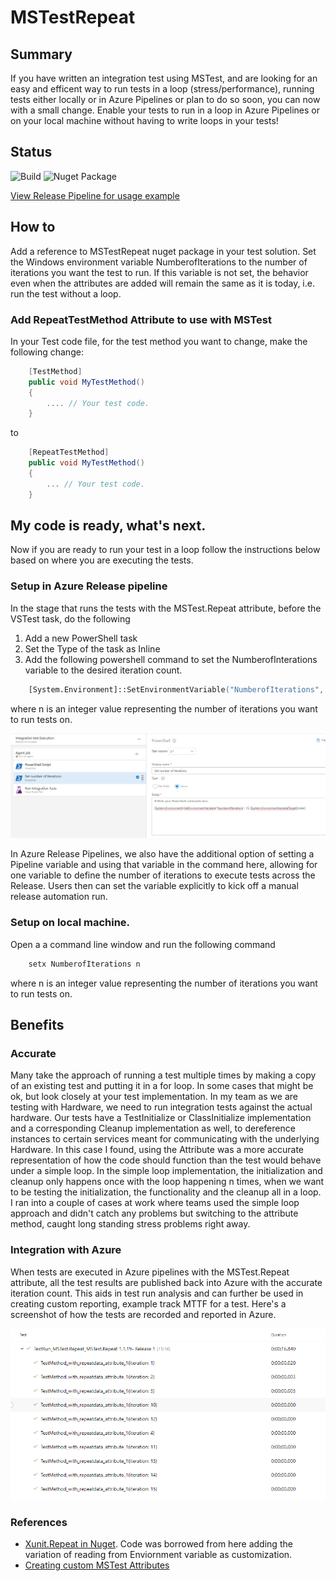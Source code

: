 # MSTestRepeat

## Summary
If you have written an integration test using MSTest, and are looking for an easy and efficent way to run tests in a loop (stress/performance), running tests either locally or in Azure Pipelines or plan to do so soon, you can now with a small change. Enable your tests to run in a loop in Azure Pipelines or on your local machine without having to write loops in your tests! 

## Status

![Build](https://img.shields.io/azure-devops/build/HermesProjects/fa9272c0-de24-4c86-96a6-78706bcfed30/1)
![Nuget Package](https://img.shields.io/nuget/v/MSTestRepeat)

[View Release Pipeline for usage example](https://dev.azure.com/HermesProjects/MSTestRepeat/_release?definitionId=1&view=mine&_a=releases)


## How to
Add a reference to MSTestRepeat nuget package in your test solution. Set the Windows environment variable NumberofIterations to the number of iterations you want the test to run. If this variable is not set, the behavior even when the attributes are added will remain the same as it is today, i.e. run the test without a loop.


### Add RepeatTestMethod Attribute to use with MSTest
In your Test code file, for the test method you want to change, make the following change:

```csharp
    [TestMethod]
    public void MyTestMethod()
    {
        .... // Your test code.
    }
```
to

```csharp
    [RepeatTestMethod]
    public void MyTestMethod()
    {
        ... // Your test code.
    }
```

## My code is ready, what's next.
Now if you are ready to run your test in a loop follow the instructions below based on where you are executing the tests.

### Setup in Azure Release pipeline
In the stage that runs the tests with the MSTest.Repeat attribute, before the VSTest task, do the following 
1. Add a new PowerShell task
2. Set the Type of the task as Inline
3. Add the following powershell command to set the NumberofInterations variable to the desired iteration count.

```ps
    [System.Environment]::SetEnvironmentVariable("NumberofIterations", n, [System.EnvironmentVariableTarget]::User)
```
where n is an integer value representing the number of iterations you want to run tests on. 

![Set NumberofIterations environment variable](docs/AzReleasePipeline-setiterations.png)

In Azure Release Pipelines, we also have the additional option of setting a Pipeline variable and using that variable in the command here, allowing for one variable to define the number of iterations to execute tests across the Release. Users then can set the variable explicitly to kick off a manual release automation run.

### Setup on local machine.
Open a a command line window and run the following command 

```cmd
    setx NumberofIterations n
```
where n is an integer value representing the number of iterations you want to run tests on. 


## Benefits

### Accurate
Many take the approach of running a test multiple times by making a copy of an existing test and putting it in a for loop. In some cases that might be ok, but look closely at your test implementation. In my team as we are testing with Hardware, we need to run integration tests against the actual hardware. Our tests have a TestInitialize or ClassInitialize implementation and a corresponding Cleanup implementation as well, to dereference instances to certain services meant for communicating with the underlying Hardware. In this case I found, using the Attribute was a more accurate representation of how the code should function than the test would behave under a simple loop. In the simple loop implementation, the initialization and cleanup only happens once with the loop happening n times, when we want to be testing the initialization, the functionality and the cleanup all in a loop.
I ran into a couple of cases at work where teams used the simple loop approach and didn't catch any problems but switching to the attribute method, caught long standing stress problems right away.

### Integration with Azure
When tests are executed in Azure pipelines with the MSTest.Repeat attribute, all the test results are published back into Azure with the accurate iteration count. This aids in test run analysis and can further be used in creating custom reporting, example track MTTF for a test. Here's a screenshot of how the tests are recorded and reported in Azure.

![Tests executed with MSTest.Repeat](docs/AzTestResults.png)

### References
* [Xunit.Repeat in Nuget](https://github.com/MarcolinoPT/Xunit.Repeat). Code was borrowed from here adding the variation of reading from Enviornment variable as customization.
* [Creating custom MSTest Attributes](https://www.meziantou.net/mstest-v2-customize-test-execution.htm)

